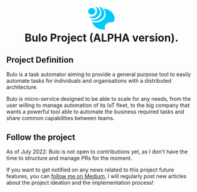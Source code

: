 <div class="box">
    <img class="logo" src="./bulo_logo.png" width="80" />
    <h1 class="title">Bulo Project (ALPHA version).</h1>  
</div>

## Project Definition  

Bulo is a task automator aiming to provide a general purpose tool to easily automate tasks for individuals and organisations with a distributed architecture. 

Bulo is micro-service designed to be able to scale for any needs, from the user willing to manage automation of its IoT fleet, 
to the big company that wants a powerful tool able to automate the business required tasks and share common capabilities between teams.

## Follow the project  

As of July 2022: Bulo is not open to contributions yet, as I don't have the time to structure and manage PRs for the moment.

If you want to get notified on any news related to this project future features,
you can [follow me on Medium](https://medium.com/@JulienElkaim), I will regularly post new articles about the project ideation and the implementation process!

<style>
.box {
  display: flex;
  flex-direction: column;
  align-items: flex-start;
  width: 100%;
}
.logo {
    align-self: center;
}
.title{
    padding: 0;
    margin: 0;
    text-align: center;
    align-self: stretch;
}
</style>
